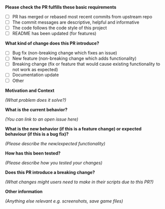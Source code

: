**Please check the PR fulfills these basic requirements**

- [ ] PR has merged or rebased most recent commits from upstream repo
- [ ] The commit messages are descriptive, helpful and informative
- [ ] The code follows the code style of this project
- [ ] README has been updated (for features)

**What kind of change does this PR introduce?**

- [ ] Bug fix (non-breaking change which fixes an issue)
- [ ] New feature (non-breaking change which adds functionality)
- [ ] Breaking change (fix or feature that would cause existing functionality to not work as expected)
- [ ] Documentation update
- [ ] Other

**Motivation and Context**

_(What problem does it solve?)_

**What is the current behavior?**

_(You can link to an open issue here)_

**What is the new behavior (if this is a feature change) or expected behaviour (if this is a bug fix)?**

_(Please describe the new/expected functionality)_

**How has this been tested?**

_(Please describe how you tested your changes)_

**Does this PR introduce a breaking change?**

_(What changes might users need to make in their scripts due to this PR?)_

**Other information**

_(Anything else relevant e.g. screenshots, save game files)_
